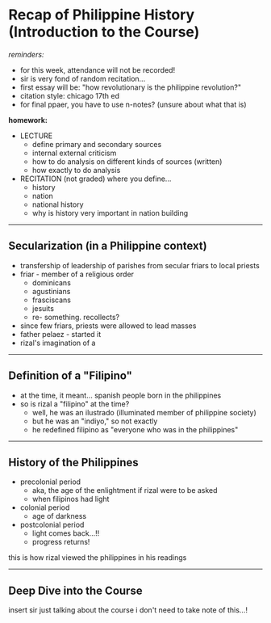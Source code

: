 # Recap of Philippine History (Introduction to the Course)
*reminders:*
- for this week, attendance will not be recorded!
- sir is very fond of random recitation...
- first essay will be: "how revolutionary is the philippine revolution?"
- citation style: chicago 17th ed
- for final ppaer, you have to use n-notes? (unsure about what that is)

**homework:**
- LECTURE
	- define primary and secondary sources
	- internal external criticism
	- how to do analysis on different kinds of sources (written)
	- how exactly to do analysis
- RECITATION (not graded) where you define...
	- history
	- nation
	- national history
	- why is history very important in nation building

---
## Secularization (in a Philippine context)
- transfership of leadership of parishes from secular friars to local priests
- friar - member of a religious order
	- dominicans
	- agustinians
	- frasciscans
	- jesuits
	- re- something. recollects?
- since few friars, priests were allowed to lead masses
- father pelaez - started it
- rizal's imagination of a

---

## Definition of a "Filipino"
- at the time, it meant... spanish people born in the philippines
- so is rizal a "filipino" at the time?
	- well, he was an ilustrado (illuminated member of philippine society)
	- but he was an "indiyo," so not exactly
	- he redefined filipino as "everyone who was in the philippines"

---

## History of the Philippines
- precolonial period
	- aka, the age of the enlightment if rizal were to be asked
	- when filipinos had light
- colonial period
	- age of darkness
- postcolonial period
	- light comes back...!!
	- progress returns!

this is how rizal viewed the philippines in his readings

---

## Deep Dive into the Course
insert sir just talking about the course i don't need to take note of this...!